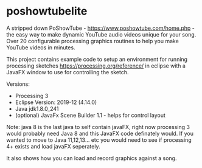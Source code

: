 # poshowtubelite

A stripped down PoShowTube - https://www.poshowtube.com/home.php - the easy way to make dynamic YouTube audio videos unique for your song. Over 20 configurable processing graphics routines to help you make YouTube videos in minutes.

This project contains example code to setup an environment for running processing sketches https://processing.org/reference/  in eclipse with a JavaFX window to use for controlling the sketch.

Versions:
- Processing 3
- Eclipse Version: 2019-12 (4.14.0)
- Java jdk1.8.0_241
- (optional) JavaFx Scene Builder 1.1 - helps for control layout

Note: java 8 is the last java to self contain javaFX, right now processing 3 would probably need Java 8 and this JavaFX code definately would.  If you wanted to move to Java 11,12,13... etc you would need to see if processing 4+ exists and load javaFX seperately.

It also shows how you can load and record graphics against a song.